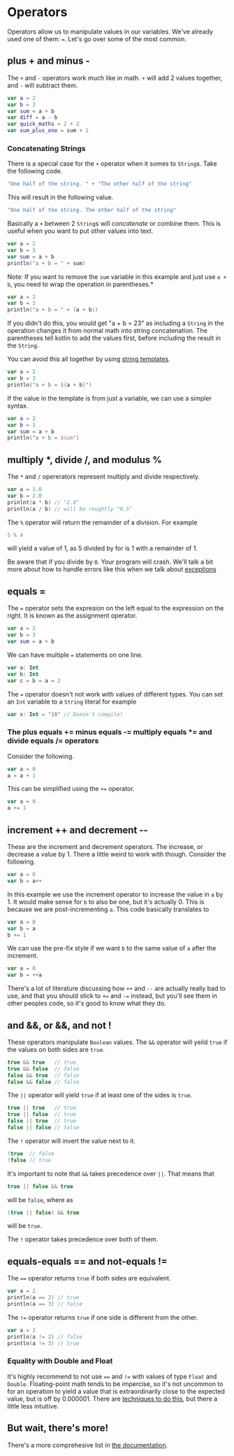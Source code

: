 # Operators

Operators allow us to manipulate values in our variables. We've already used one of them: `=`. Let's go over some of the most common.

## plus + and minus -

The `+` and `-` operators work much like in math. `+` will add 2 values together, and `-` will subtract them.

```kotlin
var a = 2
var b = 3
var sum = a + b
var diff = a - b
var quick_maths = 2 + 2
var sum_plus_one = sum + 1
```

### Concatenating Strings

There is a special case for the `+` operator when it somes to `String`s. Take the following code.

```kotlin
"One half of the string. " + "The other half of the string"
```

This will result in the following value.

```kotlin
"One half of the string. The other half of the string"
```

Basically a `+` between 2 `String`s will *concatenate* or combine them. This is useful when you want to put other values into text.

```kotlin
var a = 2
var b = 3
var sum = a + b
println("a + b = " + sum)
```

Note: If you want to remove the `sum` variable in this example and just use `a + b`, you need to wrap the operation in parentheses.*

```kotlin
var a = 2
var b = 3
println("a + b = " + (a + b))
```

If you didn't do this, you would get "a + b = 23" as including a `String` in the operation changes it from normal math into string concatenation. The parentheses tell kotlin to add the values first, before including the result in the `String`.

You can avoid this all together by using [string templates](/strings/).

```kotlin
var a = 2
var b = 3
println("a + b = ${a + b}")
```

If the value in the template is from just a variable, we can use a simpler syntax.

```kotlin
var a = 2
var b = 3
var sum = a + b
println("a + b = $sum")
```

## multiply *, divide /, and modulus %

The `*` and `/` opererators represent multiply and divide respectively.

```kotlin
var a = 1.0
var b = 2.0
prinlnt(a * b) // "2.0"
println(a / b) // will be roughtly "0.5"
```

The `%` operator will return the remainder of a division. For example

```kotlin
5 % 4
```

will yield a value of 1, as 5 divided by for is 1 with a remainder of 1.

Be aware that if you divide by `0`. Your program will crash. We'll talk a bit more about how to handle errors like this when we talk about [exceptions](/kotlin/exceptions/)

## equals =

The `=` operator sets the expresion on the left equal to the expression on the right. It is known as the assignment operator.

```kotlin
var a = 2
var b = 3
var sum = a + b
```

We can have multiple `=` statements on one line.

```kotlin
var a: Int
var b: Int
var c = b = a = 2
```

The `=` operator doesn't not work with values of different types. You can set an `Int` variable to a `String` literal for example

```kotlin
var x: Int = "10" // Doesn't compile!
```

### The plus equals += minus equals -=  multiply equals *= and divide equals /= operators

Consider the following.

```kotlin
var a = 0
a = a + 1
```

This can be simplified using the `+=` operator.

```kotlin
var a = 0
a += 1
```

## increment ++ and decrement --

These are the increment and decrement operators. The increase, or decrease a value by 1. There a little weird to work with though. Consider the following.

```kotlin
var a = 0
var b = a++
```

In this example we use the increment operator to increase the value in `a` by 1. It would make sense for `b` to also be one, but it's actually 0. This is because we are post-incrementing `a`. This code basically translates to

```kotlin
var a = 0
var b = a
b += 1
```

We can use the pre-fix style if we want `b` to the same value of `a` after the increment.

```kotlin
var a = 0
var b = ++a
```

There's a lot of literature discussing how `++` and `--` are actually really bad to use, and that you should stick to `+=` and `-=` instead, but you'll see them in other peoples code, so it's good to know what they do.

## and &&, or &&, and not !

These operators manipulate `Boolean` values. The `&&` operator will yeild `true` if the values on both sides are `true`.

```kotlin
true && true   // true
true && false  // false
false && true  // false
false && false // false
```

The `||` operator will yield `true` if at least one of the sides is `true`.

```kotlin
true || true   // true
true || false  // true
false || true  // true
false || false // false
```

The `!` operator will invert the value next to it.

```kotlin
!true  // false
!false // true
```

It's important to note that `&&` takes precedence over `||`. That means that 

```kotlin
true || false && true
``` 

will be `false`, where as 

```kotlin
(true || false) && true
``` 

will be `true`.

The `!` operator takes precedence over both of them.

## equals-equals == and not-equals !=

The `==` operator returns `true` if both sides are equivalent.

```kotlin
var a = 2
println(a == 2) // true
println(a == 3) // false
```

The `!=` operator returns `true` if one side is different from the other.

```kotlin
var a = 2
println(a != 2) // false
println(a != 3) // true
```

### Equality with Double and Float

It's highly recommend to not use `==` and `!=` with values of type `Float` and `Double`. Floating-point math tends to be impercise, so it's not uncommon to for an operation to yield a value that is extraordinarily close to the expected value, but is off by 0.000001. There are [techniques to do this](https://randomascii.wordpress.com/2012/02/25/comparing-floating-point-numbers-2012-edition/), but there a little less intuitive.

## But wait, there's more!

There's a more comprehesive list in [the documentation](https://kotlinlang.org/docs/reference/keyword-reference.html#operators-and-special-symbols).
